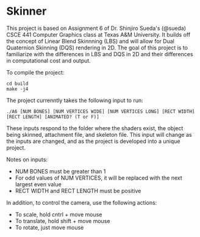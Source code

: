 # Skinner

This project is based on Assignment 6 of Dr. Shinjiro Sueda's (@sueda) CSCE 441 Computer Graphics class at Texas A&M University. It builds
off the concept of Linear Blend Skinnning (LBS) and will allow for Dual Quaternion Skinning (DQS) rendering in 2D. The goal of this project
is to familiarize with the differences in LBS and DQS in 2D and their differences in computational cost and output.

To compile the project:

 ```
 cd build
 make -j4
```

The project currenntly takes the following input to run:

`
./A6 [NUM BONES] [NUM VERTICES WIDE] [NUM VERTICES LONG] [RECT WIDTH] [RECT LENGTH] [ANIMATED? (T or F)]
`

These inputs respond to the folder where the shaders exist, the object being skinned, attachment file, and skeleton file. This input will
change as the inputs are changed, and as the project is developed into a unique project.

Notes on inputs:
* NUM BONES must be greater than 1
* For odd values of NUM VERTICES, it will be replaced with the next largest even value
* RECT WIDTH and RECT LENGTH must be positive

In addition, to control the camera, use the following actions:

* To scale, hold cntrl + move mouse
* To translate, hold shift + move mouse
* To rotate, just move mouse